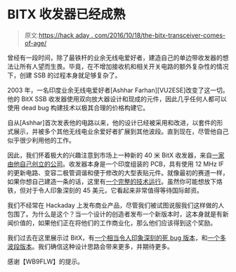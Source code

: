 # BITX 收发器已经成熟

> 原文:[https://hack aday . com/2016/10/18/the-bitx-transceiver-comes-of-age/](https://hackaday.com/2016/10/18/the-bitx-transceiver-comes-of-age/)

曾经有一段时间，除了最铁杆的业余无线电爱好者，建造自己的单边带收发器的想法让所有人望而生畏。毕竟，在不增加接收机和相关开关电路的额外复杂性的情况下，创建 SSB 的过程本身就足够复杂了。

2003 年，一名印度业余无线电爱好者[Ashhar Farhan][VU2ESE]改变了这一切。他的 BitX SSB 收发器使用双向放大器设计和现成的元件，因此几乎任何人都可以使用 dead bug 构建技术以极其合理的价格构建它。

自从[Ashhar]首次发表他的电路以来，他的设计已经被采用和改进，以套件的形式展示，并被多个其他无线电业余爱好者扩展到其他波段。直到现在，尽管他自己似乎很少利用他的工作。

因此，我们怀着极大的兴趣注意到市场上一种新的 40 米 BitX 收发器，来自[一家由他自己创立的公司](http://www.hfsigs.com/)。收发器本身是一个印度组装的 PCB，具有使用 12 MHz IF 的更新电路、变容二极管调谐和便于修改的大型表贴元件。就像最初的赛道一样，如果你想自己建造一条的话，这里有[一个完整的技术运行](http://www.hfsigs.com/bitx40v3_circuit.html)。虽然你可能想放下烙铁，但对于令人印象深刻的 45 美元，它看起来非常值得等待国际邮资。

我们不经常在 Hackaday 上发布商业产品，尽管我们被试图说服我们这样做的人包围了。为什么是这个？当一个设计的创造者发布一个新版本时，这本身就是有新闻价值的，如果他们正在将他们的工作商业化，那么他们应该得到这个奖励。

我们过去在这里展示过 BitX，有[一个相当令人印象深刻的死 bug 版本](http://hackaday.com/2013/11/13/bitx-a-return-to-hackers-paradise/)，和[一个多波段版本](http://hackaday.com/2016/06/02/the-minima-is-an-all-band-hf-transceiver-for-under-100/)。我们确信这种设计思路会带来更多，并期待更多。

感谢【WB9FLW】的提示。